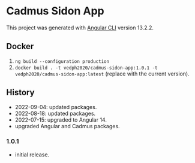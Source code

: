 # Cadmus Sidon App

This project was generated with [Angular CLI](https://github.com/angular/angular-cli) version 13.2.2.

## Docker

1. `ng build --configuration production`
2. `docker build . -t vedph2020/cadmus-sidon-app:1.0.1 -t vedph2020/cadmus-sidon-app:latest` (replace with the current version).

## History

- 2022-09-04: updated packages.
- 2022-08-18: updated packages.
- 2022-07-15: upgraded to Angular 14.
- upgraded Angular and Cadmus packages.

### 1.0.1

- initial release.
